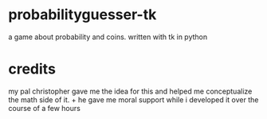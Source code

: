 # probabilityguesser-tk
a game about probability and coins. written with tk in python

# credits
my pal christopher gave me the idea for this and helped me conceptualize the math side of it. + he gave me moral support while i developed it over the course of a few hours
